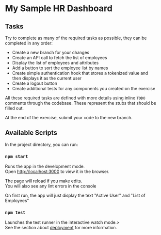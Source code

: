 # My Sample HR Dashboard

## Tasks

Try to complete as many of the required tasks as possible, they can be completed in any order:
* Create a new branch for your changes
* Create an API call to fetch the list of employees
* Display the list of employees and attributes
* Add a button to sort the employee list by names
* Create simple authentication hook that stores a tokenized value and then displays it as the current user
* Create a logout button
* Create additional tests for any components you created on the exercise

All these required tasks are defined with more details using inline `TODO` comments through the codebase.  These represent the stubs that should be filled out.

At the end of the exercise, submit your code to the new branch.

## Available Scripts

In the project directory, you can run:

### `npm start`

Runs the app in the development mode.<br />
Open [http://localhost:3000](http://localhost:3000) to view it in the browser.

The page will reload if you make edits.<br />
You will also see any lint errors in the console<br />

On first run, the app will just display the text "Active User" and "List of Employees"

### `npm test`

Launches the test runner in the interactive watch mode.><br />
See the section about [deployment](https://facebook.github.io/create-react-app/docs/deployment) for more information.

